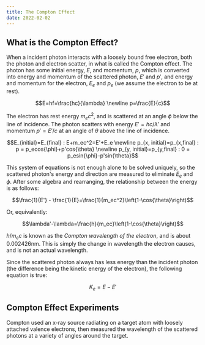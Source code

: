 ```yaml
---
title: The Compton Effect
date: 2022-02-02
---
```


## What is the Compton Effect?

When a incident photon interacts with a loosely bound free electron, both the photon and electron scatter, in what is called the Compton effect. The photon has some initial energy, $E$, and momentum, $p$, which is converted into energy and momentum of the scattered photon, $E'$ and $p'$, and energy and momentum for the electron, $E_e$ and $p_e$ (we assume the electron to be at rest).

$$E=hf=\frac{hc}{\lambda} \newline p=\frac{E}{c}$$

The electron has rest energy $m_ec^2$, and is scattered at an angle $\phi$ below the line of incidence. The photon scatters with energy $E'=hc/\lambda'$ and momentum $p'=E'/c$ at an angle of $\theta$ above the line of incidence.

$$E_{initial}=E_{final} : E+m_ec^2=E'+E_e \newline p_{x, initial}=p_{x,final} : p = p_ecos{\phi}+p'cos{\theta} \newline p_{y, initial}=p_{y,final} : 0 = p_esin{\phi}-p'sin{\theta}$$

This system of equations is not enough alone to be solved uniquely, so the scattered photon's energy and direction are measured to eliminate $E_e$ and $\phi$. After some algebra and rearranging, the relationship between the energy is as follows:

$$\frac{1}{E'} - \frac{1}{E}=\frac{1}{m_ec^2}\left(1-\cos{\theta}\right)$$

Or, equivalently:

$$\lambda'-\lambda=\frac{h}{m_ec}\left(1-\cos{\theta}\right)$$

$h/m_ec$ is known as the *Compton wavelength of the electron*, and is about $0.002426$nm. This is simply the change in wavelength the electron causes, and is not an actual wavelength.

Since the scattered photon always has less energy than the incident photon (the difference being the kinetic energy of the electron), the following equation is true:

$$K_e=E-E'$$

## Compton Effect Experiments

Compton used an x-ray source radiating on a target atom with loosely attached valence electrons, then measured the wavelength of the scattered photons at a variety of angles around the target.